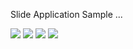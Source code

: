 Slide Application Sample ...

![](https://i.stack.imgur.com/B1XfR.png)   ![](https://i.stack.imgur.com/EwBmS.png)  ![](https://i.stack.imgur.com/Hz5YC.png)   ![](https://i.stack.imgur.com/x7TnV.png)
